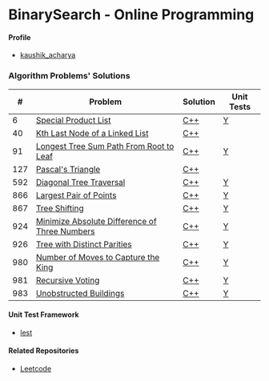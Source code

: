 BinarySearch - Online Programming
=============================

#### Profile
- [kaushik_acharya](https://binarysearch.com/@/kaushik_acharya)

### Algorithm Problems' Solutions

| # | Problem | Solution | Unit Tests |
|---|---------|----------|------------|
|6|[Special Product List](https://binarysearch.com/problems/Special-Product-List)|[C++](./src/special_product_list.cpp)|[Y](./test/special_product_list_test.cpp)|
|40|[Kth Last Node of a Linked List](https://binarysearch.io/problems/Kth-Last-Node-of-a-Linked-List)|[C++](./src/kth_last_node_of_a_linked_list.cpp)|
|91|[Longest Tree Sum Path From Root to Leaf](https://binarysearch.com/problems/Longest-Tree-Sum-Path-From-Root-to-Leaf)|[C++](./src/longest_tree_sum_path_from_root_to_leaf.cpp)|[Y](./test/longest_tree_sum_path_from_root_to_leaf_test.cpp)|
|127|[Pascal's Triangle](https://binarysearch.io/problems/Pascal's-Triangle)|[C++](./src/pascals_triangle.cpp)|
|592|[Diagonal Tree Traversal](https://binarysearch.com/problems/Diagonal-Tree-Traversal)|[C++](./src/diagonal_tree_traversal.cpp)|[Y](./test/diagonal_tree_traversal_test.cpp)|
|866|[Largest Pair of Points](https://binarysearch.com/problems/Largest-Pair-of-Points)|[C++](./src/largest_pair_of_points.cpp)|[Y](./test/largest_pair_of_points_test.cpp)|
|867|[Tree Shifting](https://binarysearch.com/problems/Tree-Shifting)|[C++](./src/tree_shifting.cpp)|[Y](./test/tree_shifting_test.cpp)|
|924|[Minimize Absolute Difference of Three Numbers](https://binarysearch.com/problems/Minimize-Absolute-Difference-of-Three-Numbers)|[C++](./src/minimize_absolute_difference_of_three_numbers.cpp)|[Y](./test/minimize_absolute_difference_of_three_numbers_test.cpp)|
|926|[Tree with Distinct Parities](https://binarysearch.com/problems/Tree-with-Distinct-Parities)|[C++](./src/tree_with_distinct_parities.cpp)|[Y](./test/tree_with_distinct_parities_test.cpp)|
|980|[Number of Moves to Capture the King](https://binarysearch.com/problems/Number-of-Moves-to-Capture-the-King)|[C++](./src/number_of_moves_to_capture_the_king.cpp)|[Y](./test/number_of_moves_to_capture_the_king_test.cpp)|
|981|[Recursive Voting](https://binarysearch.com/problems/Recursive-Voting)|[C++](./src/recursive_voting.cpp)|[Y](./test/recursive_voting_test.cpp)|
|983|[Unobstructed Buildings](https://binarysearch.com/problems/Unobstructed-Buildings)|[C++](./src/unobstructed_buildings.cpp)|[Y](./test/unobstructed_buildings_test.cpp)|

#### Unit Test Framework
- [lest](https://github.com/martinmoene/lest)

#### Related Repositories
- [Leetcode](https://github.com/kaushikacharya/leetcode)
